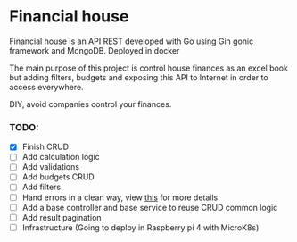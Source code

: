# Financial house

Financial house is an API REST developed with Go using Gin gonic framework and MongoDB.
Deployed in docker

The main purpose of this project is control house finances as an excel book but adding
filters, budgets and exposing this API to Internet in order to access everywhere.

DIY, avoid companies control your finances.

### TODO:

- [x] Finish CRUD
- [ ] Add calculation logic
- [ ] Add validations
- [ ] Add budgets CRUD 
- [ ] Add filters
- [ ] Hand errors in a clean way, view [this](https://github.com/henrmota/errors-handling-example) for more details
- [ ] Add a base controller and base service to reuse CRUD common logic
- [ ] Add result pagination
- [ ] Infrastructure (Going to deploy in Raspberry pi 4 with MicroK8s)
